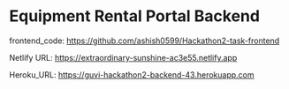 # Equipment Rental Portal Backend

frontend_code: https://github.com/ashish0599/Hackathon2-task-frontend

Netlify URL: https://extraordinary-sunshine-ac3e55.netlify.app

Heroku_URL: https://guvi-hackathon2-backend-43.herokuapp.com
